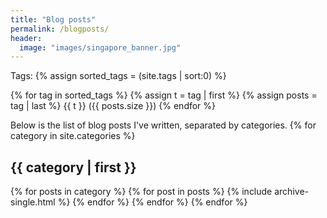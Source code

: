 ```yaml
---
title: "Blog posts"
permalink: /blogposts/
header:
  image: "images/singapore_banner.jpg"
---
```


<!---
{% include group-by-array collection=site.posts field="tags" %}
{% for category in group_names %}
  {% assign posts = group_items[forloop.index0] %}
  <h2 id="{{ category | slugify }}" class="archive__subtitle">{{ tag }}</h2>
  {% for post in posts %}
    {% include archive-single.html %}
  {% endfor %}
{% endfor %}

-->
Tags:
{% assign sorted_tags = (site.tags | sort:0) %}

{% for tag in sorted_tags %} {% assign t = tag | first %} {% assign posts = tag | last %}
{{ t }} ({{ posts.size }})
{% endfor %}


Below is the list of blog posts I've written, separated by categories.
{% for category in site.categories %}
  <h2 name="{{ category | first }}">{{ category | first }}</h2>
    {% for posts in category %}
      {% for post in posts %}
        {% include archive-single.html %}
      {% endfor %}
    {% endfor %}
{% endfor %}
